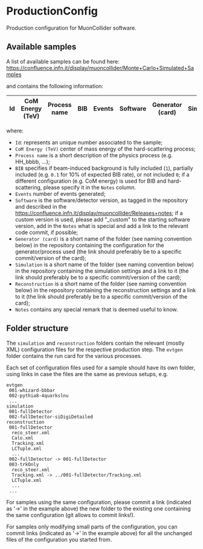 # ProductionConfig

Production configuration for MuonCollider software.

## Available samples
A list of available samples can be found here: https://confluence.infn.it/display/muoncollider/Monte+Carlo+Simulated+Samples

and contains the following information:

| Id | CoM Energy (TeV) | Process name | BIB | Events | Software  | Generator (card) | Simulation | Reconstruction | Location | Notes |
|----|------------------|--------------|-----|--------|-----------|------------------|------------|----------------|----------|-------|

where:
- `Id`: represents an unique number associated to the sample;
- `CoM Energy (TeV)` center of mass energy of the hard-scattering process;
- `Process name` is a short description of the physics process (e.g. HH_bbbb, ...);
- `BIB` specifies if beam-induced background is fully included (`1`), partially included (e.g. `0.1` for 10% of expected BIB rate), or not included `0`; if a different configuration (e.g. CoM energy) is used for BIB and hard-scattering, please specify it in the `Notes` column.
- `Events` number of events generated;
- `Software` is the software/detector version, as tagged in the repository and described in the https://confluence.infn.it/display/muoncollider/Releases+notes; if a custom version is used, please add "_custom" to the starting software version, add in the `Notes` what is special and add a link to the relevant code commit, if possible;
- `Generator (card)` is a short name of the folder (see naming convention below) in the repository containing the configuration for the generator/process used (the link should preferably be to a specific commit/version of the card); 
- `Simulation` is a short name of the folder (see naming convention below) in the repository containing the simulation settings and a link to it (the link should preferably be to a specific commit/version of the card);
- `Reconstruction` is a short name of the folder (see naming convention below) in the repository containing the reconstruction settings and a link to it (the link should preferably be to a specific commit/version of the card);
- `Notes` contains any special remark that is deemed useful to know.

## Folder structure
The `simulation` and `reconstruction` folders contain the relevant (mostly XML) configuration files for the respective production step.
The `evtgen` folder contains the run card for the various processes.

Each set of configuration files used for a sample should have its own folder, using links in case the files are the same as previous setups, e.g.

```
evtgen
 001-whizard-bbbar
 002-pythia8-4quarkslnu
 ...
simulation
 001-fullDetector
 002-fullDetector-siDigiDetailed
reconstruction
 001-fullDetector
  reco_steer.xml
  Calo.xml
  Tracking.xml
  LCTuple.xml
  ...
 002-fullDetector -> 001-fullDetector
 003-trkOnly
  reco_steer.xml
  Tracking.xml -> ../001-fullDetector/Tracking.xml
  LCTuple.xml
  ...
 ...
```

For samples using the same configuration, please commit a link (indicated as '->' in the example above) the new folder to the existing one containing the same configuration (git allows to commit links!).

For samples only modifying small parts of the configuration, you can commit links (indicated as '->' in the example above) for all the unchanged files of the configuration you started from.

